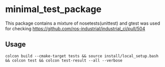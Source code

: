 # minimal_test_package
This package contains a mixture of nosetests(unittest) and gtest
was used for checking https://github.com/ros-industrial/industrial_ci/pull/504


## Usage
```
colcon build --cmake-target tests && source install/local_setup.bash && colcon test && colcon test-result --all --verbose
```